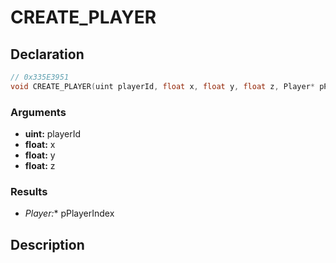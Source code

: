 # CREATE_PLAYER

## Declaration
```cpp
// 0x335E3951
void CREATE_PLAYER(uint playerId, float x, float y, float z, Player* pPlayerIndex);
```

### Arguments
- **uint:** playerId
- **float:** x
- **float:** y
- **float:** z

### Results
- **Player*:** pPlayerIndex

## Description
